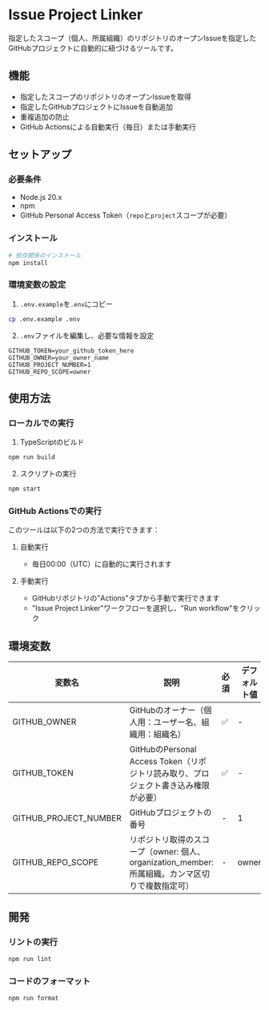 # Issue Project Linker

指定したスコープ（個人、所属組織）のリポジトリのオープンIssueを指定したGitHubプロジェクトに自動的に紐づけるツールです。

## 機能

- 指定したスコープのリポジトリのオープンIssueを取得
- 指定したGitHubプロジェクトにIssueを自動追加
- 重複追加の防止
- GitHub Actionsによる自動実行（毎日）または手動実行

## セットアップ

### 必要条件

- Node.js 20.x
- npm
- GitHub Personal Access Token（`repo`と`project`スコープが必要）

### インストール

```bash
# 依存関係のインストール
npm install
```

### 環境変数の設定

1. `.env.example`を`.env`にコピー
```bash
cp .env.example .env
```

2. `.env`ファイルを編集し、必要な情報を設定
```env
GITHUB_TOKEN=your_github_token_here
GITHUB_OWNER=your_owner_name
GITHUB_PROJECT_NUMBER=1
GITHUB_REPO_SCOPE=owner
```

## 使用方法

### ローカルでの実行

1. TypeScriptのビルド
```bash
npm run build
```

2. スクリプトの実行
```bash
npm start
```

### GitHub Actionsでの実行

このツールは以下の2つの方法で実行できます：

1. 自動実行
   - 毎日00:00（UTC）に自動的に実行されます

2. 手動実行
   - GitHubリポジトリの"Actions"タブから手動で実行できます
   - "Issue Project Linker"ワークフローを選択し、"Run workflow"をクリック

## 環境変数

| 変数名                | 説明                                                                                             | 必須 | デフォルト値 |
| --------------------- | ------------------------------------------------------------------------------------------------ | ---- | ------------ |
| GITHUB_OWNER          | GitHubのオーナー（個人用：ユーザー名、組織用：組織名）                                           | ✅    | -            |
| GITHUB_TOKEN          | GitHubのPersonal Access Token（リポジトリ読み取り、プロジェクト書き込み権限が必要）              | ✅    | -            |
| GITHUB_PROJECT_NUMBER | GitHubプロジェクトの番号                                                                         | -    | 1            |
| GITHUB_REPO_SCOPE     | リポジトリ取得のスコープ（owner: 個人、organization_member: 所属組織。カンマ区切りで複数指定可） | -    | owner        |

## 開発

### リントの実行

```bash
npm run lint
```

### コードのフォーマット

```bash
npm run format
